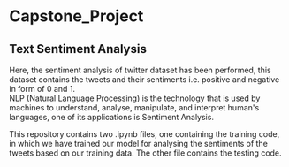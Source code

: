 # Capstone_Project

## Text Sentiment Analysis
Here, the sentiment analysis of twitter dataset has been performed, this dataset contains the tweets and their sentiments i.e. positive and negative in form of 0 and 1.<br> 
NLP (Natural Language Processing) is the technology that is used by machines to understand, analyse, manipulate, and interpret human's languages, one of its applications is Sentiment Analysis. 

This repository contains two .ipynb files, one containing the training code, in which we have trained our model for analysing the sentiments of the tweets based on our training data. The other file contains the testing code.
